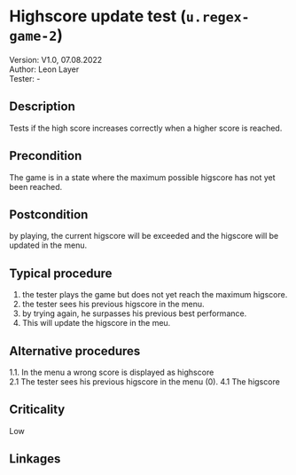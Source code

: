 # Highscore update test (`u.regex-game-2`)

Version: V1.0, 07.08.2022 \
Author: Leon Layer \
Tester: -

## Description

Tests if the high score increases correctly when a higher score is reached.

## Precondition

The game is in a state where the maximum possible higscore has not yet been reached.

## Postcondition

by playing, the current higscore will be exceeded and the higscore will be updated in the menu. 

## Typical procedure

1. the tester plays the game but does not yet reach the maximum higscore. 
2. the tester sees his previous higscore in the menu. 
3. by trying again, he surpasses his previous best performance.
4. This will update the higscore in the meu.

## Alternative procedures

1.1. In the menu a wrong score is displayed as highscore \
2.1 The tester sees his previous higscore in the menu (0). 
4.1 The higscore

## Criticality

Low

## Linkages

